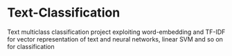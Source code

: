 # Text-Classification
Text multiclass classification project exploiting word-embedding and TF-IDF for vector representation of text and neural networks, linear SVM and so on for classification
